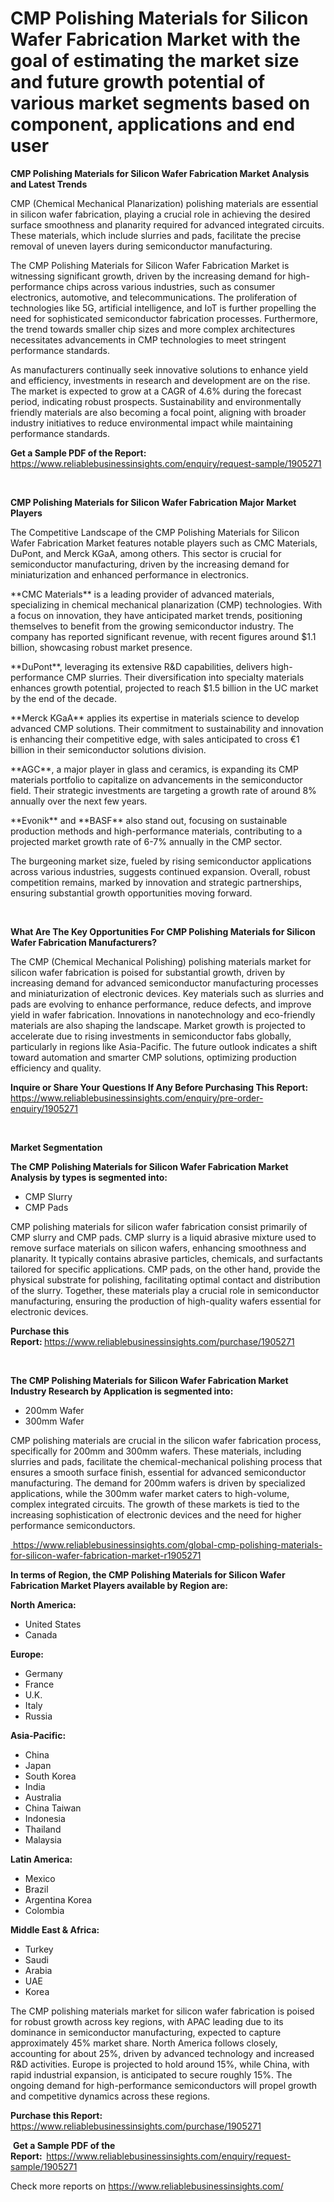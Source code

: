 <p><h1>CMP Polishing Materials for Silicon Wafer Fabrication Market with the goal of estimating the market size and future growth potential of various market segments based on component, applications and end user</h1></p><p><strong>CMP Polishing Materials for Silicon Wafer Fabrication Market Analysis and Latest Trends</strong></p>
<p><p>CMP (Chemical Mechanical Planarization) polishing materials are essential in silicon wafer fabrication, playing a crucial role in achieving the desired surface smoothness and planarity required for advanced integrated circuits. These materials, which include slurries and pads, facilitate the precise removal of uneven layers during semiconductor manufacturing.</p><p>The CMP Polishing Materials for Silicon Wafer Fabrication Market is witnessing significant growth, driven by the increasing demand for high-performance chips across various industries, such as consumer electronics, automotive, and telecommunications. The proliferation of technologies like 5G, artificial intelligence, and IoT is further propelling the need for sophisticated semiconductor fabrication processes. Furthermore, the trend towards smaller chip sizes and more complex architectures necessitates advancements in CMP technologies to meet stringent performance standards.</p><p>As manufacturers continually seek innovative solutions to enhance yield and efficiency, investments in research and development are on the rise. The market is expected to grow at a CAGR of 4.6% during the forecast period, indicating robust prospects. Sustainability and environmentally friendly materials are also becoming a focal point, aligning with broader industry initiatives to reduce environmental impact while maintaining performance standards.</p></p>
<p><strong>Get a Sample PDF of the Report:&nbsp;</strong> <a href="https://www.reliablebusinessinsights.com/enquiry/request-sample/1905271?utm_campaign=2379&utm_medium=2&utm_source=Github&utm_content=ia&utm_term=13022025&utm_id=cmp-polishing-materials-for-silicon-wafer-fabrication">https://www.reliablebusinessinsights.com/enquiry/request-sample/1905271</a></p>
<p>&nbsp;</p>
<p><strong>CMP Polishing Materials for Silicon Wafer Fabrication Major Market Players</strong></p>
<p><p>The Competitive Landscape of the CMP Polishing Materials for Silicon Wafer Fabrication Market features notable players such as CMC Materials, DuPont, and Merck KGaA, among others. This sector is crucial for semiconductor manufacturing, driven by the increasing demand for miniaturization and enhanced performance in electronics.</p><p>**CMC Materials** is a leading provider of advanced materials, specializing in chemical mechanical planarization (CMP) technologies. With a focus on innovation, they have anticipated market trends, positioning themselves to benefit from the growing semiconductor industry. The company has reported significant revenue, with recent figures around $1.1 billion, showcasing robust market presence.</p><p>**DuPont**, leveraging its extensive R&D capabilities, delivers high-performance CMP slurries. Their diversification into specialty materials enhances growth potential, projected to reach $1.5 billion in the UC market by the end of the decade.</p><p>**Merck KGaA** applies its expertise in materials science to develop advanced CMP solutions. Their commitment to sustainability and innovation is enhancing their competitive edge, with sales anticipated to cross €1 billion in their semiconductor solutions division.</p><p>**AGC**, a major player in glass and ceramics, is expanding its CMP materials portfolio to capitalize on advancements in the semiconductor field. Their strategic investments are targeting a growth rate of around 8% annually over the next few years.</p><p>**Evonik** and **BASF** also stand out, focusing on sustainable production methods and high-performance materials, contributing to a projected market growth rate of 6-7% annually in the CMP sector.</p><p>The burgeoning market size, fueled by rising semiconductor applications across various industries, suggests continued expansion. Overall, robust competition remains, marked by innovation and strategic partnerships, ensuring substantial growth opportunities moving forward.</p></p>
<p>&nbsp;</p>
<p><strong>What Are The Key Opportunities For CMP Polishing Materials for Silicon Wafer Fabrication Manufacturers?</strong></p>
<p><p>The CMP (Chemical Mechanical Polishing) polishing materials market for silicon wafer fabrication is poised for substantial growth, driven by increasing demand for advanced semiconductor manufacturing processes and miniaturization of electronic devices. Key materials such as slurries and pads are evolving to enhance performance, reduce defects, and improve yield in wafer fabrication. Innovations in nanotechnology and eco-friendly materials are also shaping the landscape. Market growth is projected to accelerate due to rising investments in semiconductor fabs globally, particularly in regions like Asia-Pacific. The future outlook indicates a shift toward automation and smarter CMP solutions, optimizing production efficiency and quality.</p></p>
<p><strong>Inquire or Share Your Questions If Any Before Purchasing This Report:</strong> <a href="https://www.reliablebusinessinsights.com/enquiry/pre-order-enquiry/1905271?utm_campaign=2379&utm_medium=2&utm_source=Github&utm_content=ia&utm_term=13022025&utm_id=cmp-polishing-materials-for-silicon-wafer-fabrication">https://www.reliablebusinessinsights.com/enquiry/pre-order-enquiry/1905271</a></p>
<p>&nbsp;</p>
<p><strong>Market Segmentation</strong></p>
<p><strong>The CMP Polishing Materials for Silicon Wafer Fabrication Market Analysis by types is segmented into:</strong></p>
<p><ul><li>CMP Slurry</li><li>CMP Pads</li></ul></p>
<p><p>CMP polishing materials for silicon wafer fabrication consist primarily of CMP slurry and CMP pads. CMP slurry is a liquid abrasive mixture used to remove surface materials on silicon wafers, enhancing smoothness and planarity. It typically contains abrasive particles, chemicals, and surfactants tailored for specific applications. CMP pads, on the other hand, provide the physical substrate for polishing, facilitating optimal contact and distribution of the slurry. Together, these materials play a crucial role in semiconductor manufacturing, ensuring the production of high-quality wafers essential for electronic devices.</p></p>
<p><strong>Purchase this Report:&nbsp;</strong><a href="https://www.reliablebusinessinsights.com/purchase/1905271?utm_campaign=2379&utm_medium=2&utm_source=Github&utm_content=ia&utm_term=13022025&utm_id=cmp-polishing-materials-for-silicon-wafer-fabrication">https://www.reliablebusinessinsights.com/purchase/1905271</a></p>
<p>&nbsp;</p>
<p><strong>The CMP Polishing Materials for Silicon Wafer Fabrication Market Industry Research by Application is segmented into:</strong></p>
<p><ul><li>200mm Wafer</li><li>300mm Wafer</li></ul></p>
<p><p>CMP polishing materials are crucial in the silicon wafer fabrication process, specifically for 200mm and 300mm wafers. These materials, including slurries and pads, facilitate the chemical-mechanical polishing process that ensures a smooth surface finish, essential for advanced semiconductor manufacturing. The demand for 200mm wafers is driven by specialized applications, while the 300mm wafer market caters to high-volume, complex integrated circuits. The growth of these markets is tied to the increasing sophistication of electronic devices and the need for higher performance semiconductors.</p></p>
<p><a href="https://www.reliablebusinessinsights.com/global-cmp-polishing-materials-for-silicon-wafer-fabrication-market-r1905271?utm_campaign=2379&utm_medium=2&utm_source=Github&utm_content=ia&utm_term=13022025&utm_id=cmp-polishing-materials-for-silicon-wafer-fabrication">&nbsp;https://www.reliablebusinessinsights.com/global-cmp-polishing-materials-for-silicon-wafer-fabrication-market-r1905271</a></p>
<p><strong>In terms of Region, the CMP Polishing Materials for Silicon Wafer Fabrication Market Players available by Region are:</strong></p>
<p>
    <p> <strong> North America: </strong>
        <ul>
            <li>United States</li>
            <li>Canada</li>
        </ul>
        </p> 
    <p> <strong> Europe: </strong>
        <ul>
            <li>Germany</li>
            <li>France</li>
            <li>U.K.</li>
            <li>Italy</li>
            <li>Russia</li>
        </ul>
        </p> 
    <p> <strong> Asia-Pacific: </strong>
        <ul>
            <li>China</li>
            <li>Japan</li>
            <li>South Korea</li>
            <li>India</li>
            <li>Australia</li>
            <li>China Taiwan</li>
            <li>Indonesia</li>
            <li>Thailand</li>
            <li>Malaysia</li>
        </ul>
        </p> 
    <p> <strong> Latin America: </strong>
        <ul>
            <li>Mexico</li>
            <li>Brazil</li>
            <li>Argentina Korea</li>
            <li>Colombia</li>
        </ul>
        </p> 
    <p> <strong> Middle East & Africa: </strong>
        <ul>
            <li>Turkey</li>
            <li>Saudi</li>
            <li>Arabia</li>
            <li>UAE</li>
            <li>Korea</li>
        </ul>
    </p>
    </p>
<p><p>The CMP polishing materials market for silicon wafer fabrication is poised for robust growth across key regions, with APAC leading due to its dominance in semiconductor manufacturing, expected to capture approximately 45% market share. North America follows closely, accounting for about 25%, driven by advanced technology and increased R&D activities. Europe is projected to hold around 15%, while China, with rapid industrial expansion, is anticipated to secure roughly 15%. The ongoing demand for high-performance semiconductors will propel growth and competitive dynamics across these regions.</p></p>
<p><strong>Purchase this Report: </strong><a href="https://www.reliablebusinessinsights.com/purchase/1905271?utm_campaign=2379&utm_medium=2&utm_source=Github&utm_content=ia&utm_term=13022025&utm_id=cmp-polishing-materials-for-silicon-wafer-fabrication">https://www.reliablebusinessinsights.com/purchase/1905271</a></p>
<p>&nbsp;<strong>Get a Sample PDF of the Report:&nbsp;&nbsp;</strong><a href="https://www.reliablebusinessinsights.com/enquiry/request-sample/1905271?utm_campaign=2379&utm_medium=2&utm_source=Github&utm_content=ia&utm_term=13022025&utm_id=cmp-polishing-materials-for-silicon-wafer-fabrication">https://www.reliablebusinessinsights.com/enquiry/request-sample/1905271</a></p>
<p><strong></strong></p>
<p>Check more reports on <a href="https://www.reliablebusinessinsights.com/?utm_campaign=2379&utm_medium=2&utm_source=Github&utm_content=ia&utm_term=13022025&utm_id=cmp-polishing-materials-for-silicon-wafer-fabrication">https://www.reliablebusinessinsights.com/</a></p>